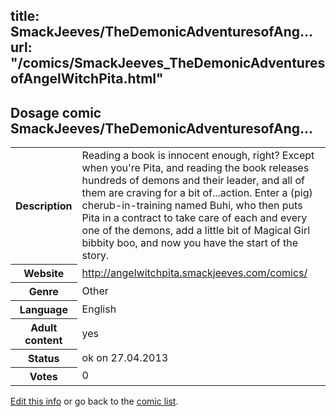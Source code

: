 title: SmackJeeves/TheDemonicAdventuresofAng...
url: "/comics/SmackJeeves_TheDemonicAdventuresofAngelWitchPita.html"
---
Dosage comic SmackJeeves/TheDemonicAdventuresofAng...
-----------------------------------------

<p id="msg"></p>
<script type="text/javascript">
if (window.location.search === '?edit_info_mail=sent_ok') {
  var elem = document.getElementById("msg");
  elem.innerHTML = 'Edited information sucessfully sent.';
  elem.className = 'ok';
}
</script>
<table class="comicinfo">
<tr>
<th>Description</th><td>Reading a book is innocent enough, right? Except when you're Pita, and reading the book releases hundreds of demons and their leader, and all of them are craving for a bit of...action. Enter a (pig) cherub-in-training named Buhi, who then puts Pita in a contract to take care of each and every one of the demons, add a little bit of Magical Girl bibbity boo, and now you have the start of the story.</td>
</tr>
<tr>
<th>Website</th><td><a href="http://angelwitchpita.smackjeeves.com/comics/">http://angelwitchpita.smackjeeves.com/comics/</a></td>
</tr>
<tr>
<th>Genre</th><td>Other</td>
</tr>
<tr>
<th>Language</th><td>English</td>
</tr>
<tr>
<th>Adult content</th><td>yes</td>
</tr>
<tr>
<th>Status</th><td>ok on 27.04.2013</td>
</tr>
<tr>
<th>Votes</th><td>0</td>
</tr>
</table>

[Edit this info](SmackJeeves_TheDemonicAdventuresofAngelWitchPita_edit.html) or go back to the [comic list](../comic-index.html).
